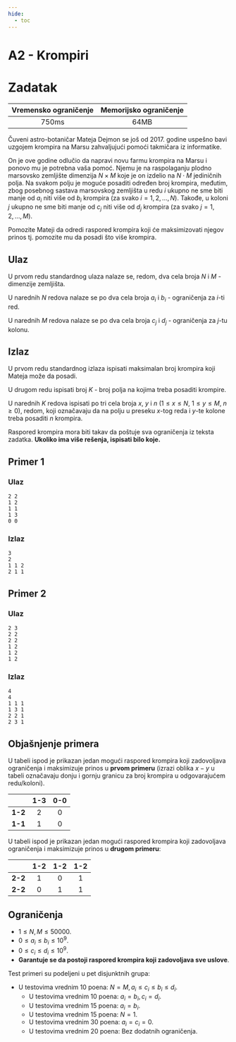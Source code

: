 ```yaml
---
hide:
  - toc
---
```


# A2 - Krompiri

# Zadatak
	
| Vremensko ograničenje | Memorijsko ograničenje |
|:-:|:-:|
| 750ms | 64MB |
	
Čuveni astro-botaničar Mateja Dejmon se još od 2017. godine uspešno bavi uzgojem krompira na Marsu zahvaljujući pomoći takmičara iz informatike.
	
On je ove godine odlučio da napravi novu farmu krompira na Marsu i ponovo mu je potrebna vaša pomoć. Njemu je na raspolaganju plodno marsovsko zemljište dimenzija $N \times M$ koje je on izdelio na $N \cdot M$ jediničnih polja. Na svakom polju je moguće posaditi određen broj krompira, međutim, zbog posebnog sastava marsovskog zemljišta u redu $i$ ukupno ne sme biti manje od $a_i$ niti više od $b_i$ krompira (za svako $i = 1,2,\ldots,N$). Takođe, u koloni $j$ ukupno ne sme biti manje od $c_j$ niti više od $d_j$ krompira (za svako $j = 1,2,\ldots,M$).
	
Pomozite Mateji da odredi raspored krompira koji će maksimizovati njegov prinos tj. pomozite mu da posadi što više krompira.
	
## Ulaz
U prvom redu standardnog ulaza nalaze se, redom, dva cela broja $N$ i $M$ - dimenzije zemljišta.
	
U narednih $N$ redova nalaze se po dva cela broja $a_i$ i $b_i$ - ograničenja za $i$-ti red.
	
U narednih $M$ redova nalaze se po dva cela broja $c_j$ i $d_j$ - ograničenja za $j$-tu kolonu.
	
## Izlaz
U prvom redu standardnog izlaza ispisati maksimalan broj krompira koji Mateja može da posadi.
	
U drugom redu ispisati broj $K$ - broj polja na kojima treba posaditi krompire.
	
U narednih $K$ redova ispisati po tri cela broja $x$, $y$ i $n$ ($1 \leq x \leq N$, $1 \leq y \leq M$, $n \geq 0$), redom, koji označavaju da na polju u preseku $x$-tog reda i $y$-te kolone treba posaditi $n$ krompira.
	
Raspored krompira mora biti takav da poštuje sva ograničenja iz teksta zadatka. **Ukoliko ima više rešenja, ispisati bilo koje.**
	
## Primer 1
### Ulaz
```
2 2
1 2
1 1
1 3
0 0
```
	
### Izlaz
```
3
2
1 1 2
2 1 1
```
	
## Primer 2
### Ulaz
	
```
2 3
2 2
2 2
1 2
1 2
1 2
```
	
### Izlaz
	
```
4
4
1 1 1
1 3 1
2 2 1
2 3 1
```
	
## Objašnjenje primera
U tabeli ispod je prikazan jedan mogući raspored krompira koji zadovoljava ograničenja i maksimizuje prinos u **prvom primeru** (izrazi oblika $x-y$ u tabeli označavaju donju i gornju granicu za broj krompira u odgovarajućem redu/koloni).
	
| | 1-3 |0-0|
| ---        |    :----:   |          :---: |
|**1-2**| 2 | 0 |
|**1-1**| 1 | 0 |
	
U tabeli ispod je prikazan jedan mogući raspored krompira koji zadovoljava ograničenja i maksimizuje prinos u **drugom primeru**:
	
| | 1-2 |1-2| 1-2 |
| ---   |    :----:   | :---: | :---:|
|**2-2**| 1 | 0 | 1 |
|**2-2**| 0 | 1 | 1 |
	  
## Ograničenja
	
- $1 \leq N, M \leq 50000$.
- $0 \leq a_i \leq b_i \leq 10^9$.
- $0 \leq c_i \leq d_i \leq 10^9$.
- **Garantuje se da postoji raspored krompira koji zadovoljava sve uslove**.
	
Test primeri su podeljeni u pet disjunktnih grupa:
	
- U testovima vrednim $10$ poena: $N=M, a_i \leq c_i \leq b_i \leq d_i$.
	- U testovima vrednim $10$ poena: $a_i = b_i, c_i = d_i$.
	- U testovima vrednim $15$ poena: $a_i = b_i$.
	- U testovima vrednim $15$ poena: $N = 1$.
	- U testovima vrednim $30$ poena: $a_i = c_i = 0$.
	- U testovima vrednim $20$ poena: Bez dodatnih ograničenja.
	
